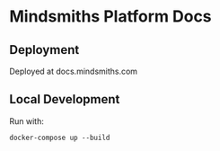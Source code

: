 # Mindsmiths Platform Docs

## Deployment

Deployed at docs.mindsmiths.com

## Local Development

Run with:
```shell
docker-compose up --build
```
